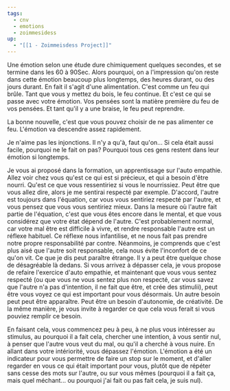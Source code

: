 ```yaml
---
tags:
  - cnv
  - emotions
  - zoimmesidess
up:
  - "[[1 - Zoimmeisdess Project]]"
---
```

Une émotion selon une étude dure chimiquement quelques secondes, et se termine dans les 60 à 90Sec.
Alors pourquoi, on a l'impression qu'on reste dans cette émotion beaucoup plus longtemps, des heures durant, ou des jours durant.
En fait il s'agit d'une alimentation. C'est comme un feu qui brûle. Tant que vous y mettez du bois, le feu continue. Et c'est ce qui se passe avec votre émotion. Vos pensées sont la matière première du feu de vos pensées.
Et tant qu'il y a une braise, le feu peut reprendre.

La bonne nouvelle, c'est que vous pouvez choisir de ne pas alimenter ce feu. L'émotion va descendre assez rapidement.

Je n'aime pas les injonctions. Il n'y a qu'à, faut qu'on...
Si cela était aussi facile, pourquoi ne le fait on pas? Pourquoi tous ces gens restent dans leur émotion si longtemps.

Je vous ai proposé dans la formation, un apprentissage sur l'auto empathie. Allez voir chez vous qu'est ce qui est si précieux, et qui a besoin d'être nourri. Qu'est ce que vous ressentiriez si vous le nourrissiez. Peut être que vous allez dire, alors je me sentirai respecté par exemple. D'accord, l'autre est toujours dans l'équation, car vous vous sentiriez respecté par l'autre, et vous pensez que vous vous sentiriez mieux. Dans la mesure où l'autre fait partie de l'équation, c'est que vous êtes encore dans le mental, et que vous considérez que votre état dépend de l'autre. C'est probablement normal, car votre mal être est difficile à vivre, et rendre responsable l'autre est un réflexe habituel. Ce réflexe nous infantilise, et ne nous fait pas prendre notre propre responsabilité par contre. Néanmoins, je comprends que c'est plus aisé que l'autre soit responsable, cela nous évite l'inconfort de ce qu'on vit.
Ce que je dis peut paraître étrange. Il y a peut être quelque chose de désagréable là dedans.
Si vous arrivez à dépasser cela, je vous propose de refaire l'exercice d'auto empathie, et maintenant que vous vous sentez respecté (ou que vous ne vous sentez plus non respecté, car vous savez que l'autre n'a pas d'intention, il ne fait que être, et crée des stimulii), peut être vous voyez ce qui est important pour vous désormais. Un autre besoin peut peut être apparaître. Peut être un besoin d'autonomie, de créativité. De la même manière, je vous invite à regarder ce que cela vous ferait si vous pouviez remplir ce besoin.

En faisant cela, vous commencez peu à peu, à ne plus vous intéresser au stimulus, au pourquoi il a fait cela, chercher une intention, à vous sentir nul, à penser que l'autre vous veut du mal, ou qu'il a cherché à vous nuire. En allant dans votre intériorité, vous dépassez l'émotion. L'émotion a été un indicateur pour vous permettre de faire un stop sur le moment, et d'aller regarder en vous ce qui était important pour vous, plutôt que de répéter sans cesse des mots sur l'autre, ou sur vous mêmes (pourquoi il a fait ça, mais quel méchant... ou pourquoi j'ai fait ou pas fait cela, je suis nul).

